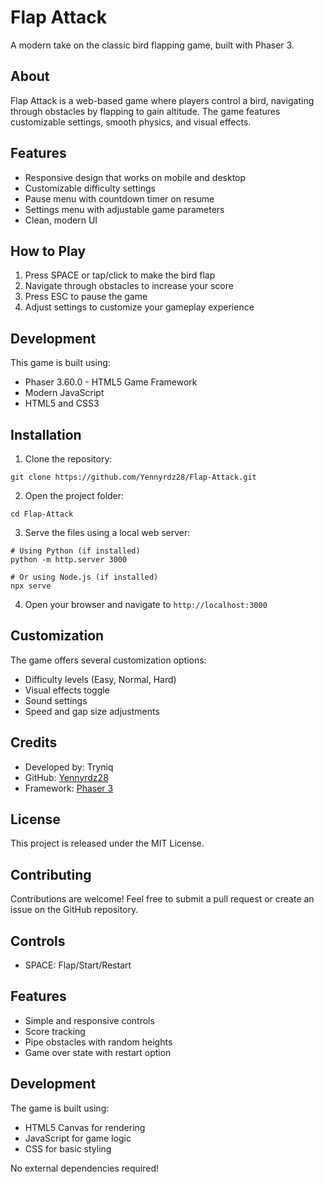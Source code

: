 # Flap Attack

A modern take on the classic bird flapping game, built with Phaser 3.

## About

Flap Attack is a web-based game where players control a bird, navigating through obstacles by flapping to gain altitude. The game features customizable settings, smooth physics, and visual effects.

## Features

- Responsive design that works on mobile and desktop
- Customizable difficulty settings
- Pause menu with countdown timer on resume
- Settings menu with adjustable game parameters
- Clean, modern UI

## How to Play

1. Press SPACE or tap/click to make the bird flap
2. Navigate through obstacles to increase your score
3. Press ESC to pause the game
4. Adjust settings to customize your gameplay experience

## Development

This game is built using:
- Phaser 3.60.0 - HTML5 Game Framework
- Modern JavaScript
- HTML5 and CSS3

## Installation

1. Clone the repository:
```
git clone https://github.com/Yennyrdz28/Flap-Attack.git
```

2. Open the project folder:
```
cd Flap-Attack
```

3. Serve the files using a local web server:
```
# Using Python (if installed)
python -m http.server 3000

# Or using Node.js (if installed)
npx serve
```

4. Open your browser and navigate to `http://localhost:3000`

## Customization

The game offers several customization options:
- Difficulty levels (Easy, Normal, Hard)
- Visual effects toggle
- Sound settings
- Speed and gap size adjustments

## Credits

- Developed by: Tryniq
- GitHub: [Yennyrdz28](https://github.com/Yennyrdz28)
- Framework: [Phaser 3](https://phaser.io)

## License

This project is released under the MIT License.

## Contributing

Contributions are welcome! Feel free to submit a pull request or create an issue on the GitHub repository.

## Controls
- SPACE: Flap/Start/Restart

## Features
- Simple and responsive controls
- Score tracking
- Pipe obstacles with random heights
- Game over state with restart option

## Development
The game is built using:
- HTML5 Canvas for rendering
- JavaScript for game logic
- CSS for basic styling

No external dependencies required!
